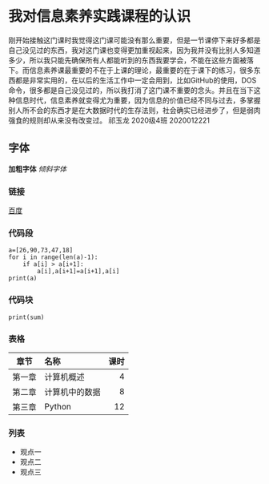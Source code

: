 # 我对信息素养实践课程的认识  
刚开始接触这门课时我觉得这门课可能没有那么重要，但是一节课停下来好多都是自己没见过的东西，我对这门课也变得更加重视起来，因为我并没有比别人多知道多少，所以我只能先确保所有人都能听到的东西我要学会，不能在这些方面被落下。而信息素养课最重要的不在于上课的理论，最重要的在于课下的练习，很多东西都是非常实用的，在以后的生活工作中一定会用到，比如GitHub的使用，DOS命令，很多都是自己没见过的，所以我打消了这门课不重要的念头。并且在当下这种信息时代，信息素养就变得尤为重要，因为信息的价值已经不同与过去，多掌握别人所不会的东西才是在大数据时代的生存法则，社会确实已经进步了，但是弱肉强食的规则却从来没有改变过。
祁玉龙 2020级4班 2020012221
## 字体  
**加粗字体**
*倾斜字体*
### 链接  
[百度](http://www.baidu.com)
### 代码段  
```
a=[26,90,73,47,18]
for i in range(len(a)-1):
    if a[i] > a[i+1]:
        a[i],a[i+1]=a[i+1],a[i]
print(a)
```
### 代码块  
`print(sum)`
### 表格  
|章节|名称|课时|
|:-:|:-|-:|
|第一章|计算机概述|4|
|第二章|计算机中的数据|8|
|第三章|Python|12|
### 列表  
- 观点一
- 观点二
- 观点三